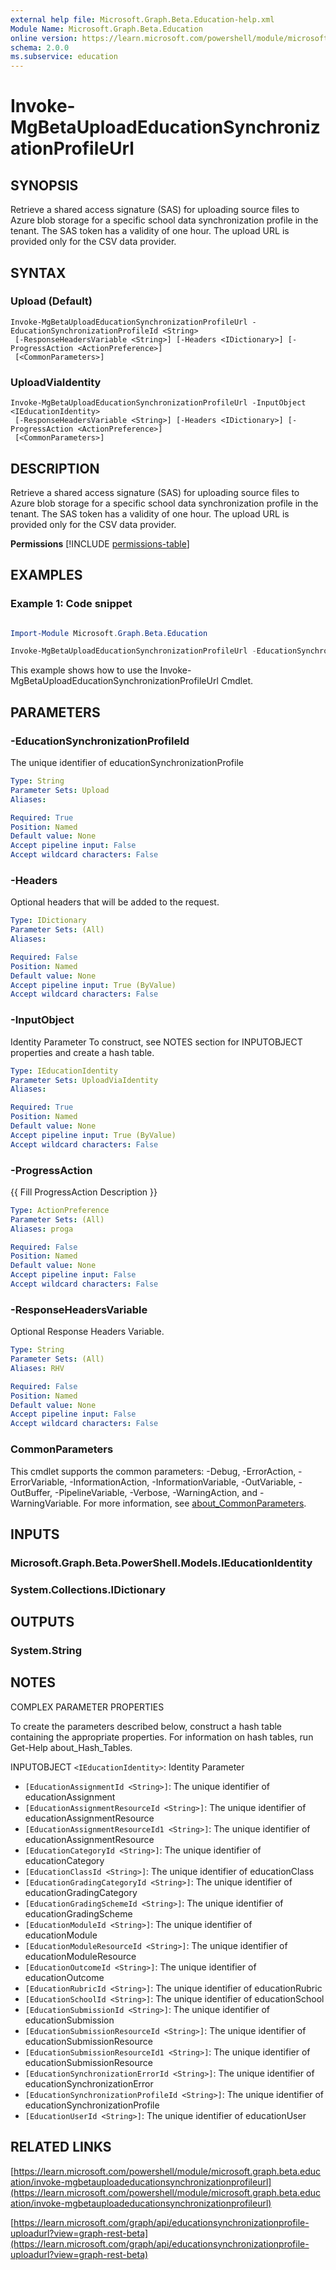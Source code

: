 ```yaml
---
external help file: Microsoft.Graph.Beta.Education-help.xml
Module Name: Microsoft.Graph.Beta.Education
online version: https://learn.microsoft.com/powershell/module/microsoft.graph.beta.education/invoke-mgbetauploadeducationsynchronizationprofileurl
schema: 2.0.0
ms.subservice: education
---
```


# Invoke-MgBetaUploadEducationSynchronizationProfileUrl

## SYNOPSIS
Retrieve a shared access signature (SAS) for uploading source files to Azure blob storage for a specific school data synchronization profile in the tenant.
The SAS token has a validity of one hour.
The upload URL is provided only for the CSV data provider.

## SYNTAX

### Upload (Default)
```
Invoke-MgBetaUploadEducationSynchronizationProfileUrl -EducationSynchronizationProfileId <String>
 [-ResponseHeadersVariable <String>] [-Headers <IDictionary>] [-ProgressAction <ActionPreference>]
 [<CommonParameters>]
```

### UploadViaIdentity
```
Invoke-MgBetaUploadEducationSynchronizationProfileUrl -InputObject <IEducationIdentity>
 [-ResponseHeadersVariable <String>] [-Headers <IDictionary>] [-ProgressAction <ActionPreference>]
 [<CommonParameters>]
```

## DESCRIPTION
Retrieve a shared access signature (SAS) for uploading source files to Azure blob storage for a specific school data synchronization profile in the tenant.
The SAS token has a validity of one hour.
The upload URL is provided only for the CSV data provider.

**Permissions**
[!INCLUDE [permissions-table](~/../graphref/api-reference/beta/includes/permissions/educationsynchronizationprofile-uploadurl-permissions.md)]

## EXAMPLES
### Example 1: Code snippet

```powershell

Import-Module Microsoft.Graph.Beta.Education

Invoke-MgBetaUploadEducationSynchronizationProfileUrl -EducationSynchronizationProfileId $educationSynchronizationProfileId

```
This example shows how to use the Invoke-MgBetaUploadEducationSynchronizationProfileUrl Cmdlet.


## PARAMETERS

### -EducationSynchronizationProfileId
The unique identifier of educationSynchronizationProfile

```yaml
Type: String
Parameter Sets: Upload
Aliases:

Required: True
Position: Named
Default value: None
Accept pipeline input: False
Accept wildcard characters: False
```

### -Headers
Optional headers that will be added to the request.

```yaml
Type: IDictionary
Parameter Sets: (All)
Aliases:

Required: False
Position: Named
Default value: None
Accept pipeline input: True (ByValue)
Accept wildcard characters: False
```

### -InputObject
Identity Parameter
To construct, see NOTES section for INPUTOBJECT properties and create a hash table.

```yaml
Type: IEducationIdentity
Parameter Sets: UploadViaIdentity
Aliases:

Required: True
Position: Named
Default value: None
Accept pipeline input: True (ByValue)
Accept wildcard characters: False
```

### -ProgressAction
{{ Fill ProgressAction Description }}

```yaml
Type: ActionPreference
Parameter Sets: (All)
Aliases: proga

Required: False
Position: Named
Default value: None
Accept pipeline input: False
Accept wildcard characters: False
```

### -ResponseHeadersVariable
Optional Response Headers Variable.

```yaml
Type: String
Parameter Sets: (All)
Aliases: RHV

Required: False
Position: Named
Default value: None
Accept pipeline input: False
Accept wildcard characters: False
```

### CommonParameters
This cmdlet supports the common parameters: -Debug, -ErrorAction, -ErrorVariable, -InformationAction, -InformationVariable, -OutVariable, -OutBuffer, -PipelineVariable, -Verbose, -WarningAction, and -WarningVariable. For more information, see [about_CommonParameters](http://go.microsoft.com/fwlink/?LinkID=113216).

## INPUTS

### Microsoft.Graph.Beta.PowerShell.Models.IEducationIdentity
### System.Collections.IDictionary
## OUTPUTS

### System.String
## NOTES
COMPLEX PARAMETER PROPERTIES

To create the parameters described below, construct a hash table containing the appropriate properties.
For information on hash tables, run Get-Help about_Hash_Tables.

INPUTOBJECT `<IEducationIdentity>`: Identity Parameter
  - `[EducationAssignmentId <String>]`: The unique identifier of educationAssignment
  - `[EducationAssignmentResourceId <String>]`: The unique identifier of educationAssignmentResource
  - `[EducationAssignmentResourceId1 <String>]`: The unique identifier of educationAssignmentResource
  - `[EducationCategoryId <String>]`: The unique identifier of educationCategory
  - `[EducationClassId <String>]`: The unique identifier of educationClass
  - `[EducationGradingCategoryId <String>]`: The unique identifier of educationGradingCategory
  - `[EducationGradingSchemeId <String>]`: The unique identifier of educationGradingScheme
  - `[EducationModuleId <String>]`: The unique identifier of educationModule
  - `[EducationModuleResourceId <String>]`: The unique identifier of educationModuleResource
  - `[EducationOutcomeId <String>]`: The unique identifier of educationOutcome
  - `[EducationRubricId <String>]`: The unique identifier of educationRubric
  - `[EducationSchoolId <String>]`: The unique identifier of educationSchool
  - `[EducationSubmissionId <String>]`: The unique identifier of educationSubmission
  - `[EducationSubmissionResourceId <String>]`: The unique identifier of educationSubmissionResource
  - `[EducationSubmissionResourceId1 <String>]`: The unique identifier of educationSubmissionResource
  - `[EducationSynchronizationErrorId <String>]`: The unique identifier of educationSynchronizationError
  - `[EducationSynchronizationProfileId <String>]`: The unique identifier of educationSynchronizationProfile
  - `[EducationUserId <String>]`: The unique identifier of educationUser

## RELATED LINKS

[https://learn.microsoft.com/powershell/module/microsoft.graph.beta.education/invoke-mgbetauploadeducationsynchronizationprofileurl](https://learn.microsoft.com/powershell/module/microsoft.graph.beta.education/invoke-mgbetauploadeducationsynchronizationprofileurl)

[https://learn.microsoft.com/graph/api/educationsynchronizationprofile-uploadurl?view=graph-rest-beta](https://learn.microsoft.com/graph/api/educationsynchronizationprofile-uploadurl?view=graph-rest-beta)




